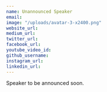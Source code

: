 ```yaml
---
name: Unannounced Speaker
email: 
image: "/uploads/avatar-3-x2400.png"
website_url: 
medium_url: 
twitter_url: 
facebook_url: 
youtube_video_id: 
github_username: 
instagram_url: 
linkedin_url: 
---
```


Speaker to be announced soon.
